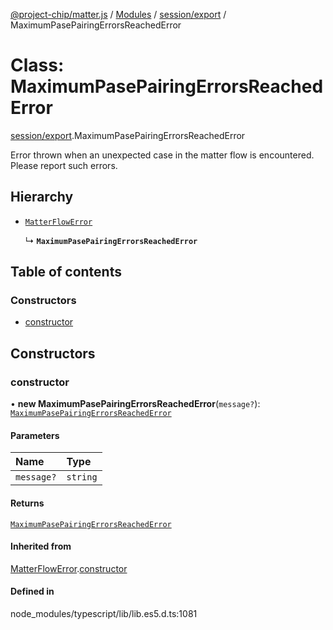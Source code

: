 [@project-chip/matter.js](../README.md) / [Modules](../modules.md) / [session/export](../modules/session_export.md) / MaximumPasePairingErrorsReachedError

# Class: MaximumPasePairingErrorsReachedError

[session/export](../modules/session_export.md).MaximumPasePairingErrorsReachedError

Error thrown when an unexpected case in the matter flow is encountered. Please report such errors.

## Hierarchy

- [`MatterFlowError`](common_export.MatterFlowError.md)

  ↳ **`MaximumPasePairingErrorsReachedError`**

## Table of contents

### Constructors

- [constructor](session_export.MaximumPasePairingErrorsReachedError.md#constructor)

## Constructors

### constructor

• **new MaximumPasePairingErrorsReachedError**(`message?`): [`MaximumPasePairingErrorsReachedError`](session_export.MaximumPasePairingErrorsReachedError.md)

#### Parameters

| Name | Type |
| :------ | :------ |
| `message?` | `string` |

#### Returns

[`MaximumPasePairingErrorsReachedError`](session_export.MaximumPasePairingErrorsReachedError.md)

#### Inherited from

[MatterFlowError](common_export.MatterFlowError.md).[constructor](common_export.MatterFlowError.md#constructor)

#### Defined in

node_modules/typescript/lib/lib.es5.d.ts:1081
